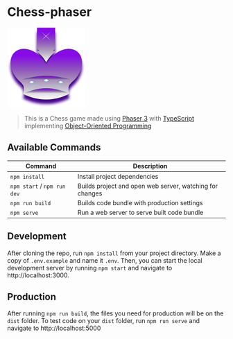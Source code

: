 # Chess-phaser

![icon](/public/apple-touch-icon.png)

> This is a Chess game made using [Phaser 3](https://github.com/photonstorm/phaser) with [TypeScript](https://www.typescriptlang.org/) implementing [Object-Oriented Programming](https://en.wikipedia.org/wiki/Object-oriented_programming)

## Available Commands

| Command                     | Description                                              |
| --------------------------- | -------------------------------------------------------- |
| `npm install`               | Install project dependencies                             |
| `npm start` / `npm run dev` | Builds project and open web server, watching for changes |
| `npm run build`             | Builds code bundle with production settings              |
| `npm serve`                 | Run a web server to serve built code bundle              |

## Development

After cloning the repo, run `npm install` from your project directory. Make a copy of `.env.example` and name it `.env`. Then, you can start the local development
server by running `npm start` and navigate to http://localhost:3000.

## Production

After running `npm run build`, the files you need for production will be on the `dist` folder. To test code on your `dist` folder, run `npm run serve` and navigate to http://localhost:5000
